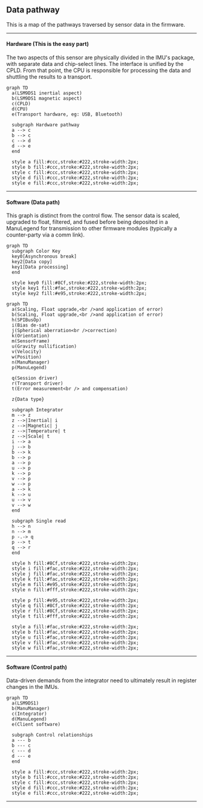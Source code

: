 ## Data pathway

This is a map of the pathways traversed by sensor data in the firmware.

-----

#### Hardware (This is the easy part)

The two aspects of this sensor are physically divided in the IMU's package, with separate data and chip-select lines. The interface is unified by the CPLD. From that point, the CPU is responsible for processing the data and shuttling the results to a transport.

  ```mermaid
  graph TD
    a(LSM9DS1 inertial aspect)
    b(LSM9DS1 magnetic aspect)
    c(CPLD)
    d(CPU)
    e(Transport hardware, eg: USB, Bluetooth)

    subgraph Hardware pathway
    a --> c
    b --> c
    c --> d
    d --> e
    end

    style a fill:#ccc,stroke:#222,stroke-width:2px;
    style b fill:#ccc,stroke:#222,stroke-width:2px;
    style c fill:#ccc,stroke:#222,stroke-width:2px;
    style d fill:#ccc,stroke:#222,stroke-width:2px;
    style e fill:#ccc,stroke:#222,stroke-width:2px;

  ```

-----

#### Software (Data path)

This graph is distinct from the control flow. The sensor data is scaled, upgraded to float, filtered, and fused before being deposited in a ManuLegend for transmission to other firmware modules (typically a counter-party via a comm link).

  ```mermaid
  graph TD
    subgraph Color Key
    key0[Asynchronous break]
    key2[Data copy]
    key1[Data processing]
    end

    style key0 fill:#8Cf,stroke:#222,stroke-width:2px;
    style key1 fill:#fac,stroke:#222,stroke-width:2px;
    style key2 fill:#e95,stroke:#222,stroke-width:2px;
  ```

  ```mermaid
  graph TD
    a(Scaling, Float upgrade,<br />and application of error)
    b(Scaling, Float upgrade,<br />and application of error)
    h(SPIBusOp)
    i(Bias de-sat)
    j(Spherical aberration<br />correction)
    k(Orientation)
    m(SensorFrame)
    u(Gravity nullification)
    v(Velocity)
    w(Position)
    n(ManuManager)
    p(ManuLegend)

    q(Session driver)
    r(Transport driver)
    t(Error measurement<br /> and compensation)

    z{Data type}

    subgraph Integrator
    m --> z
    z -->|Inertial| i
    z -->|Magnetic| j
    z -->|Temperature| t
    z -->|Scale| t
    i --> a
    j --> b
    b --> k
    b --> p
    a --> p
    u --> p
    k --> p
    v --> p
    w --> p
    a --> k
    k --> u
    u --> v
    v --> w
    end

    subgraph Single read
    h --> n
    n --> m
    p -.-> q
    p --> t
    q --> r
    end

    style h fill:#8Cf,stroke:#222,stroke-width:2px;
    style i fill:#fac,stroke:#222,stroke-width:2px;
    style j fill:#fac,stroke:#222,stroke-width:2px;
    style k fill:#fac,stroke:#222,stroke-width:2px;
    style m fill:#e95,stroke:#222,stroke-width:2px;
    style n fill:#fff,stroke:#222,stroke-width:2px;

    style p fill:#e95,stroke:#222,stroke-width:2px;
    style q fill:#8Cf,stroke:#222,stroke-width:2px;
    style r fill:#8Cf,stroke:#222,stroke-width:2px;
    style t fill:#fff,stroke:#222,stroke-width:2px;

    style a fill:#fac,stroke:#222,stroke-width:2px;
    style b fill:#fac,stroke:#222,stroke-width:2px;
    style u fill:#fac,stroke:#222,stroke-width:2px;
    style v fill:#fac,stroke:#222,stroke-width:2px;
    style w fill:#fac,stroke:#222,stroke-width:2px;
  ```

-----
#### Software (Control path)

Data-driven demands from the integrator need to ultimately result in register changes in the IMUs.

  ```mermaid
  graph TD
    a(LSM9DS1)
    b(ManuManager)
    c(Integrator)
    d(ManuLegend)
    e(Client software)

    subgraph Control relationships
    a --- b
    b --- c
    c --- d
    d --- e
    end

    style a fill:#ccc,stroke:#222,stroke-width:2px;
    style b fill:#ccc,stroke:#222,stroke-width:2px;
    style c fill:#ccc,stroke:#222,stroke-width:2px;
    style d fill:#ccc,stroke:#222,stroke-width:2px;
    style e fill:#ccc,stroke:#222,stroke-width:2px;

  ```

-----
